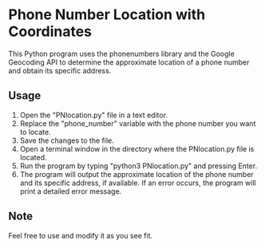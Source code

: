 # Phone Number Location with Coordinates
This Python program uses the phonenumbers library and the Google Geocoding API to determine the approximate location of a phone number and obtain its specific address.

## Usage
1. Open the "PNlocation.py" file in a text editor.
2. Replace the "phone_number" variable with the phone number you want to locate.
3. Save the changes to the file.
4. Open a terminal window in the directory where the PNlocation.py file is located.
5. Run the program by typing "python3 PNlocation.py" and pressing Enter.
6. The program will output the approximate location of the phone number and its specific address, if available. If an error occurs, the program will print a detailed error message.

## Note
Feel free to use and modify it as you see fit.
